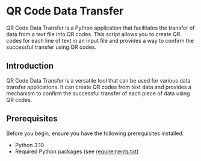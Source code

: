 # QR Code Data Transfer
QR Code Data Transfer is a Python application that facilitates the transfer of data from a text file into QR codes. This script allows you to create QR codes for each line of text in an input file and provides a way to confirm the successful transfer using QR codes.

## Introduction
QR Code Data Transfer is a versatile tool that can be used for various data transfer applications. It can create QR codes from text data and provides a mechanism to confirm the successful transfer of each piece of data using QR codes.

## Prerequisites
Before you begin, ensure you have the following prerequisites installed:
- Python 3.10
- Required Python packages (see [requirements.txt](requirements.txt))
